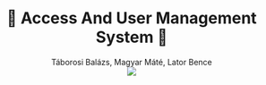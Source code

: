 <h1 align="center">🤖 Access And User Management System 🤖</h1>

<div align="center">
  <span>Táborosi Balázs, Magyar Máté, Lator Bence</span><br>
  <img src="https://user-images.githubusercontent.com/98460366/228148967-96f0d9f0-a525-43b2-b612-5abff63da560.png">
</div>
